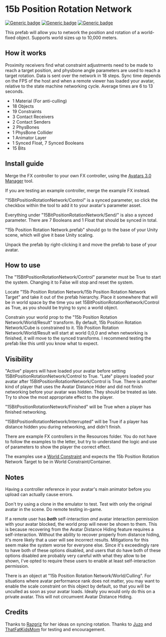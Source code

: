 # 15b Position Rotation Network
  
[![Generic badge](https://img.shields.io/badge/Unity-2019.4.31f1-informational.svg)](https://unity3d.com/unity/whats-new/2019.4.31)
[![Generic badge](https://img.shields.io/badge/SDK-AvatarSDK3-informational.svg)](https://vrchat.com/home/download)
[![Generic badge](https://img.shields.io/github/downloads/VRLabs/15-Bit-Position-Rotation-Networking-Private/total?label=Downloads)](https://github.com/VRLabs/15-Bit-Position-Rotation-Networking-Private/releases/latest)

This prefab will allow you to network the position and rotation of a world-fixed object. Supports world sizes up to 10,000 meters.

## How it works

Proximity receivers find what constraint adjustments need to be made to reach a target position, and physbone angle parameters are used to reach a target rotation. Data is sent over the network in 18 steps. Sync time depends on the FPS of the host and when a remote viewer has loaded your avatar, relative to the state machine networking cycle. Average times are 6 to 13 seconds.

- 1 Material (For anti-culling)
- 18 Objects
- 19 Constraints
- 3 Contact Receivers
- 2 Contact Senders
- 2 PhysBones
- 1 PhysBone Collider
- 1 Animator Layer
- 1 Synced Float, 7 Synced Booleans
- 15 Bits
 
## Install guide

Merge the FX controller to your own FX controller, using the [Avatars 3.0 Manager](https://github.com/VRLabs/Avatars-3.0-Manager) tool.

If you are testing an example controller, merge the example FX instead.

"15BitPositionRotationNetwork/Control" is a synced parameter, so click the checkbox within the tool to add it to your avatar's parameter asset.

Everything under "15BitPositionRotationNetwork/Send/" is also a synced parameter. There are 7 Booleans and 1 Float that should be synced in total.

"15b Position Rotation Network.prefab" should go to the base of your Unity scene, which will give it base Unity scaling.

Unpack the prefab by right-clicking it and move the prefab to base of your avatar.

## How to use

The "15BitPositionRotationNetwork/Control" parameter must be True to start the system. Changing it to False will stop and reset the system.

Locate "15b Position Rotation Network/15b Position Rotation Network Target" and take it out of the prefab hierarchy. Place it somewhere that will be in world space by the time you set 15BitPositionRotationNetwork/Control as True, as you should be trying to sync a world object.

Constrain your world prop to the "15b Position Rotation Network/World/Result" transform. By default, 15b Position Rotation Network/Cube is constrained to it. 15b Position Rotation Network/World/Result will start at world 0,0,0 and when networking is finished, it will move to the synced transforms. I recommend testing the prefab like this until you know what to expect.

## Visibility

"Active" players will have loaded your avatar before setting 15BitPositionRotationNetwork/Control to True. "Late" players loaded your avatar after 15BitPositionRotationNetwork/Control is True. There is another kind of player that uses the Avatar Distance Hider and did not finish networking before your avatar was hidden. They should be treated as late. Try to show the most appropriate effect to the player.

"15BitPositionRotationNetwork/Finished" will be True when a player has finished networking.

"15BitPositionRotationNetwork/Interrupted" will be True if a player has distance hidden you during networking, and didn't finish.

There are example FX controllers in the Resources folder. You do not have to follow the examples to the letter, but try to understand the logic and use of parameters to show the player the correct effect.

The examples use a [World Constraint](https://github.com/VRLabs/World-Constraint) and expects the 15b Position Rotation Network Target to be in World Constraint/Container.

## Notes

Having a controller reference in your avatar's main animator before you upload can actually cause errors.

Don't try using a clone in the emulator to test. Test with only the original avatar in the scene. Do remote testing in-game.

If a remote user has _**both**_ self-interaction *and* avatar interaction permission with your avatar blocked, the world prop will never be shown to them. This is because recovering from the Avatar Distance Hiding feature requires a self-interaction. Without the ability to recover properly from distance hiding, it's more likely that a user will see incorrect results. Mitigations for this seem make the system worse for everyone else. Since it's exceedingly rare to have both of these options disabled, and users that do have both of these options disabled are probably very careful with what they allow to be shown, I've opted to require these users to enable at least self-interaction permission.

There is an object at "15b Position Rotation Network/World/Culling". For situations where avatar performance rank does not matter, you may want to enable the scale constraint on this object by default, so that you will be unculled as soon as your avatar loads. Ideally you would only do this on a private avatar. This will not circumvent Avatar Distance Hiding.

## Credits

Thanks to [Razgriz](https://github.com/rrazgriz) for her ideas on syncing rotation. Thanks to [Juzo](https://github.com/JuzoVR) and [ThatFatKidsMom](https://github.com/ThatFatKidsMom) for testing and encouragement.

